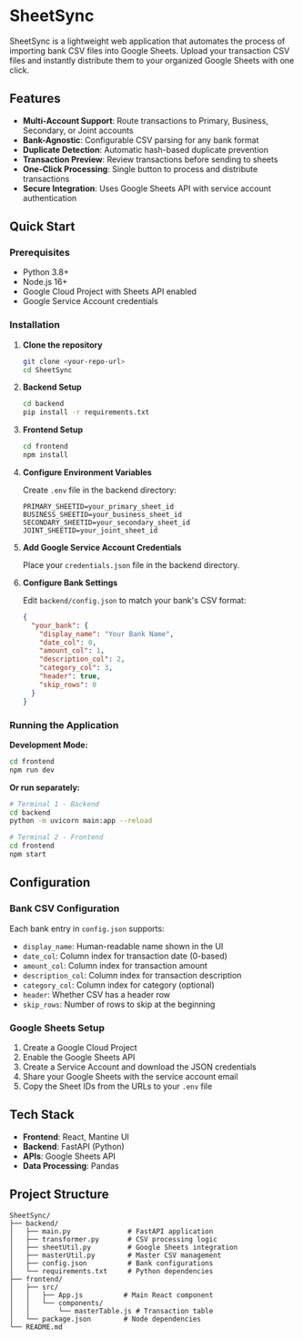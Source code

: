 # SheetSync

SheetSync is a lightweight web application that automates the process of importing bank CSV files into Google Sheets. Upload your transaction CSV files and instantly distribute them to your organized Google Sheets with one click.

## Features

- **Multi-Account Support**: Route transactions to Primary, Business, Secondary, or Joint accounts
- **Bank-Agnostic**: Configurable CSV parsing for any bank format
- **Duplicate Detection**: Automatic hash-based duplicate prevention
- **Transaction Preview**: Review transactions before sending to sheets
- **One-Click Processing**: Single button to process and distribute transactions
- **Secure Integration**: Uses Google Sheets API with service account authentication

## Quick Start

### Prerequisites

- Python 3.8+
- Node.js 16+
- Google Cloud Project with Sheets API enabled
- Google Service Account credentials

### Installation

1. **Clone the repository**
   ```bash
   git clone <your-repo-url>
   cd SheetSync
   ```

2. **Backend Setup**
   ```bash
   cd backend
   pip install -r requirements.txt
   ```

3. **Frontend Setup**
   ```bash
   cd frontend
   npm install
   ```

4. **Configure Environment Variables**
   
   Create `.env` file in the backend directory:
   ```env
   PRIMARY_SHEETID=your_primary_sheet_id
   BUSINESS_SHEETID=your_business_sheet_id
   SECONDARY_SHEETID=your_secondary_sheet_id
   JOINT_SHEETID=your_joint_sheet_id
   ```

5. **Add Google Service Account Credentials**
   
   Place your `credentials.json` file in the backend directory.

6. **Configure Bank Settings**
   
   Edit `backend/config.json` to match your bank's CSV format:
   ```json
   {
     "your_bank": {
       "display_name": "Your Bank Name",
       "date_col": 0,
       "amount_col": 1,
       "description_col": 2,
       "category_col": 3,
       "header": true,
       "skip_rows": 0
     }
   }
   ```

### Running the Application

**Development Mode:**
```bash
cd frontend
npm run dev
```

**Or run separately:**
```bash
# Terminal 1 - Backend
cd backend
python -m uvicorn main:app --reload

# Terminal 2 - Frontend  
cd frontend
npm start
```

## Configuration

### Bank CSV Configuration

Each bank entry in `config.json` supports:

- `display_name`: Human-readable name shown in the UI
- `date_col`: Column index for transaction date (0-based)
- `amount_col`: Column index for transaction amount
- `description_col`: Column index for transaction description
- `category_col`: Column index for category (optional)
- `header`: Whether CSV has a header row
- `skip_rows`: Number of rows to skip at the beginning

### Google Sheets Setup

1. Create a Google Cloud Project
2. Enable the Google Sheets API
3. Create a Service Account and download the JSON credentials
4. Share your Google Sheets with the service account email
5. Copy the Sheet IDs from the URLs to your `.env` file

## Tech Stack

- **Frontend**: React, Mantine UI
- **Backend**: FastAPI (Python)
- **APIs**: Google Sheets API
- **Data Processing**: Pandas

## Project Structure

```
SheetSync/
├── backend/
│   ├── main.py              # FastAPI application
│   ├── transformer.py       # CSV processing logic
│   ├── sheetUtil.py         # Google Sheets integration
│   ├── masterUtil.py        # Master CSV management
│   ├── config.json          # Bank configurations
│   └── requirements.txt     # Python dependencies
├── frontend/
│   ├── src/
│   │   ├── App.js          # Main React component
│   │   └── components/
│   │       └── masterTable.js # Transaction table
│   └── package.json        # Node dependencies
└── README.md
```